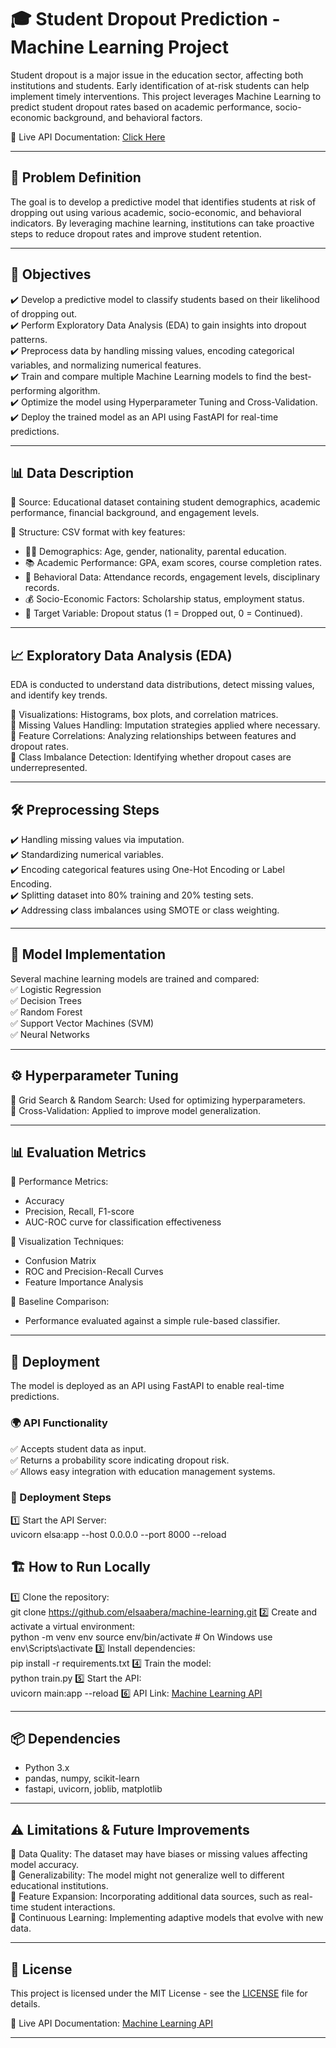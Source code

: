 

# 🎓 Student Dropout Prediction - Machine Learning Project  

Student dropout is a major issue in the education sector, affecting both institutions and students. Early identification of at-risk students can help implement timely interventions. This project leverages Machine Learning to predict student dropout rates based on academic performance, socio-economic background, and behavioral factors.  

🔗 Live API Documentation: [Click Here](https://machine-learning-1gt1.onrender.com/docs)  

---

## 🚀 Problem Definition  
The goal is to develop a predictive model that identifies students at risk of dropping out using various academic, socio-economic, and behavioral indicators. By leveraging machine learning, institutions can take proactive steps to reduce dropout rates and improve student retention.  

---

## 🎯 Objectives  
✔️ Develop a predictive model to classify students based on their likelihood of dropping out.  
✔️ Perform Exploratory Data Analysis (EDA) to gain insights into dropout patterns.  
✔️ Preprocess data by handling missing values, encoding categorical variables, and normalizing numerical features.  
✔️ Train and compare multiple Machine Learning models to find the best-performing algorithm.  
✔️ Optimize the model using Hyperparameter Tuning and Cross-Validation.  
✔️ Deploy the trained model as an API using FastAPI for real-time predictions.  

---

## 📊 Data Description  
📌 Source: Educational dataset containing student demographics, academic performance, financial background, and engagement levels.  

📌 Structure: CSV format with key features:  
- 🧑‍🎓 Demographics: Age, gender, nationality, parental education.  
- 📚 Academic Performance: GPA, exam scores, course completion rates.  
- 📅 Behavioral Data: Attendance records, engagement levels, disciplinary records.  
- 💰 Socio-Economic Factors: Scholarship status, employment status.  
- 🎯 Target Variable: Dropout status (1 = Dropped out, 0 = Continued).  

---

## 📈 Exploratory Data Analysis (EDA)  
EDA is conducted to understand data distributions, detect missing values, and identify key trends.  

🔹 Visualizations: Histograms, box plots, and correlation matrices.  
🔹 Missing Values Handling: Imputation strategies applied where necessary.  
🔹 Feature Correlations: Analyzing relationships between features and dropout rates.  
🔹 Class Imbalance Detection: Identifying whether dropout cases are underrepresented.  

---

## 🛠 Preprocessing Steps  
✔️ Handling missing values via imputation.  
✔️ Standardizing numerical variables.  
✔️ Encoding categorical features using One-Hot Encoding or Label Encoding.  
✔️ Splitting dataset into 80% training and 20% testing sets.  
✔️ Addressing class imbalances using SMOTE or class weighting.  

---

## 🤖 Model Implementation  
Several machine learning models are trained and compared:  
✅ Logistic Regression  
✅ Decision Trees  
✅ Random Forest  
✅ Support Vector Machines (SVM)  
✅ Neural Networks  

---

## ⚙️ Hyperparameter Tuning  
🔹 Grid Search & Random Search: Used for optimizing hyperparameters.  
🔹 Cross-Validation: Applied to improve model generalization.  

---

## 📊 Evaluation Metrics  
🔹 Performance Metrics:  
   - Accuracy  
   - Precision, Recall, F1-score  
   - AUC-ROC curve for classification effectiveness  

🔹 Visualization Techniques:  
   - Confusion Matrix  
   - ROC and Precision-Recall Curves  
   - Feature Importance Analysis  

🔹 Baseline Comparison:  
   - Performance evaluated against a simple rule-based classifier.  

---

## 🚀 Deployment  
The model is deployed as an API using FastAPI to enable real-time predictions.  

### 🌍 API Functionality  
✅ Accepts student data as input.  
✅ Returns a probability score indicating dropout risk.  
✅ Allows easy integration with education management systems.

### 🔧 Deployment Steps  
1️⃣ Start the API Server:  
uvicorn elsa:app --host 0.0.0.0 --port 8000 --reload


## 🏗 How to Run Locally  
1️⃣ Clone the repository:  
git clone https://github.com/elsaabera/machine-learning.git
2️⃣ Create and activate a virtual environment:  
python -m venv env
source env/bin/activate  # On Windows use env\Scripts\activate
3️⃣ Install dependencies:  
pip install -r requirements.txt
4️⃣ Train the model:  
python train.py
5️⃣ Start the API:  
uvicorn main:app --reload
6️⃣ API Link: [Machine Learning API](https://machine-learning-1gt1.onrender.com/docs)  

---

## 📦 Dependencies  
- Python 3.x  
- pandas, numpy, scikit-learn  
- fastapi, uvicorn, joblib, matplotlib  

---

## ⚠️ Limitations & Future Improvements  
📌 Data Quality: The dataset may have biases or missing values affecting model accuracy.  
📌 Generalizability: The model might not generalize well to different educational institutions.  
📌 Feature Expansion: Incorporating additional data sources, such as real-time student interactions.  
📌 Continuous Learning: Implementing adaptive models that evolve with new data.  

---

## 📜 License  
This project is licensed under the MIT License - see the [LICENSE](LICENSE) file for details.  

🔗 Live API Documentation: [Machine Learning API](https://machine-learning-1gt1.onrender.com/docs)  

---
